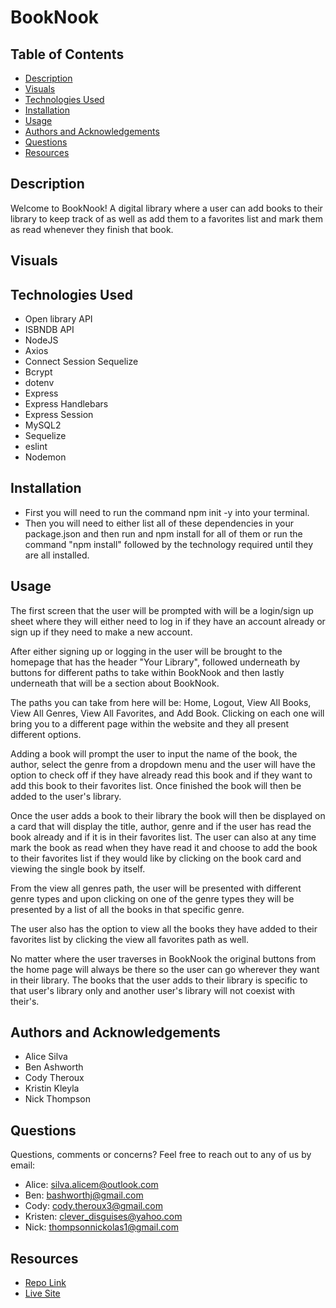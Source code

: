 # BookNook

## Table of Contents
- [Description](#description)
- [Visuals](#visuals)
- [Technologies Used](#technologies-used)
- [Installation](#installation)
- [Usage](#usage)
- [Authors and Acknowledgements](#authors-and-acknowledgements)
- [Questions](#questions)
- [Resources](#resources)

## Description 
Welcome to BookNook! A digital library where a user can add books to their library to keep track of as well as add them to a favorites list and mark them as read whenever they finish that book. 

## Visuals

## Technologies Used
- Open library API
- ISBNDB API
- NodeJS
- Axios
- Connect Session Sequelize
- Bcrypt
- dotenv
- Express
- Express Handlebars
- Express Session
- MySQL2
- Sequelize
- eslint
- Nodemon

## Installation 
- First you will need to run the command npm init -y into your terminal. 
- Then you will need to either list all of these dependencies in your package.json and then run and npm install for all of them or run the command "npm install" followed by the technology required until they are all installed. 

## Usage

The first screen that the user will be prompted with will be a login/sign up sheet where they will either need to log in if they have an account already or sign up if they need to make a new account.

After either signing up or logging in the user will be brought to the homepage that has the header "Your Library", followed underneath by buttons for different paths to take within BookNook and then lastly underneath that will be a section about BookNook.

The paths you can take from here will be: Home, Logout, View All Books, View All Genres, View All Favorites, and Add Book. Clicking on each one will bring you to a different page within the website and they all present different options. 

Adding a book will prompt the user to input the name of the book, the author, select the genre from a dropdown menu and the user will have the option to check off if they have already read this book and if they want to add this book to their favorites list. Once finished the book will then be added to the user's library.

Once the user adds a book to their library the book will then be displayed on a card that will display the title, author, genre and if the user has read the book already and if it is in their favorites list. The user can also at any time mark the book as read when they have read it and choose to add the book to their favorites list if they would like by clicking on the book card and viewing the single book by itself. 

From the view all genres path, the user will be presented with different genre types and upon clicking on one of the genre types they will be presented by a list of all the books in that specific genre. 

The user also has the option to view all the books they have added to their favorites list by clicking the view all favorites path as well. 

No matter where the user traverses in BookNook the original buttons from the home page will always be there so the user can go wherever they want in their library. The books that the user adds to their library is specific to that user's library only and another user's library will not coexist with their's. 

## Authors and Acknowledgements
- Alice Silva
- Ben Ashworth
- Cody Theroux
- Kristin Kleyla
- Nick Thompson

## Questions
Questions, comments or concerns? Feel free to reach out to any of us by email: 
- Alice: silva.alicem@outlook.com
- Ben: bashworthj@gmail.com
- Cody: cody.theroux3@gmail.com
- Kristen: clever_disguises@yahoo.com
- Nick: thompsonnickolas1@gmail.com


## Resources
- [Repo Link](https://github.com/kleylakb89/book-nook)
- [Live Site]()